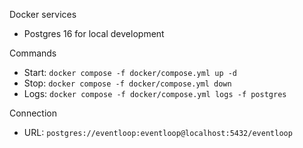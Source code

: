 Docker services

- Postgres 16 for local development

Commands

- Start: `docker compose -f docker/compose.yml up -d`
- Stop: `docker compose -f docker/compose.yml down`
- Logs: `docker compose -f docker/compose.yml logs -f postgres`

Connection

- URL: `postgres://eventloop:eventloop@localhost:5432/eventloop`
